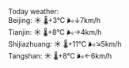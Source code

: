 Today weather:  
Beijing: ☀️   🌡️+3°C 🌬️↓7km/h  
Tianjin: ☀️   🌡️+8°C 🌬️→4km/h  
Shijiazhuang: ☀️   🌡️+11°C 🌬️↘5km/h  
Tangshan: ☀️   🌡️+8°C 🌬️←6km/h  

